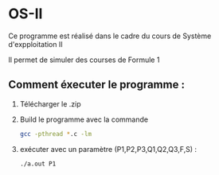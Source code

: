 # OS-II

Ce programme est réalisé dans le cadre du cours de Système d'expploitation II

Il permet de simuler des courses de Formule 1


## Comment éxecuter le programme :

1. Télécharger le .zip

2. Build le programme avec la commande  
	```sh
	gcc -pthread *.c -lm
	```
3. exécuter avec un paramètre (P1,P2,P3,Q1,Q2,Q3,F,S) :
	```sh
	./a.out P1
	```
